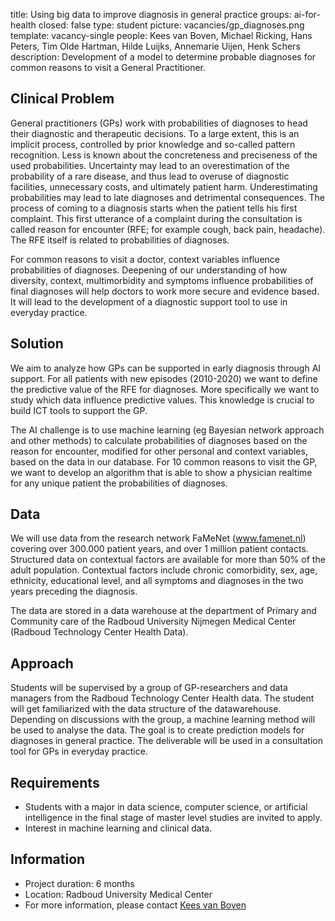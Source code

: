 title: Using big data to improve diagnosis in general practice
groups: ai-for-health
closed: false
type: student
picture: vacancies/gp_diagnoses.png
template: vacancy-single
people: Kees van Boven, Michael Ricking, Hans Peters, Tim Olde Hartman, Hilde Luijks, Annemarie Uijen, Henk Schers
description: Development of a model to determine probable diagnoses for common reasons to visit a General Practitioner.

## Clinical Problem 
General practitioners (GPs) work with probabilities of diagnoses to head their diagnostic and therapeutic decisions. To a large extent, this is an implicit process, controlled by prior knowledge and so-called pattern recognition. Less is known about the concreteness and preciseness of the used probabilities. Uncertainty may lead to an overestimation of the probability of a rare disease, and thus lead to overuse of diagnostic facilities, unnecessary costs, and ultimately patient harm. Underestimating probabilities may lead to late diagnoses and detrimental consequences. The process of coming to a diagnosis starts when the patient tells his first complaint. This first utterance of a complaint during the consultation is called reason for encounter (RFE; for example cough, back pain, headache). The RFE itself is related to probabilities of diagnoses. 

For common reasons to visit a doctor, context variables influence probabilities of diagnoses. Deepening of our understanding of how diversity, context, multimorbidity and symptoms influence probabilities of final diagnoses will help doctors to work more secure and evidence based. It will lead to the development of a diagnostic support tool to use in everyday practice. 

## Solution
We aim to analyze how GPs can be supported in early diagnosis through AI support. For all patients with new episodes (2010-2020) we want to define the predictive value of the RFE for diagnoses. More specifically we want to study which data influence predictive values. This knowledge is crucial to build ICT tools to support the GP.

The AI challenge is to use machine learning (eg Bayesian network approach and other methods) to calculate probabilities of diagnoses based on the reason for encounter, modified for other personal and context variables, based on the data in our database. For 10 common reasons to visit the GP, we want to develop an algorithm that is able to show a physician realtime for any unique patient the probabilities of diagnoses.

## Data
We will use data from the research network FaMeNet (www.famenet.nl) covering over 300.000 patient years, and over 1 million patient contacts. Structured data on contextual factors are available for more than 50% of the adult population. Contextual factors include chronic comorbidity, sex, age, ethnicity, educational level, and all symptoms and diagnoses in the two years preceding the diagnosis.

The data are stored in a data warehouse at the department of Primary and Community care of the Radboud University Nijmegen Medical Center (Radboud Technology Center Health Data). 

## Approach
Students will be supervised by a group of GP-researchers and data managers from the Radboud Technology Center Health data. The student will get familiarized with the data structure of the datawarehouse. Depending on discussions with the group, a machine learning method will be used to analyse the data. The goal is to create prediction models for diagnoses in general practice. The deliverable will be used in a consultation tool for GPs in everyday practice.

## Requirements
- Students with a major in data science, computer science, or artificial intelligence in the final stage of master level studies are invited to apply.
- Interest in machine learning and clinical data.

## Information
- Project duration: 6 months
- Location: Radboud University Medical Center
- For more information, please contact [Kees van Boven](mailto:Kees.vanBoven@radboudumc.nl)
